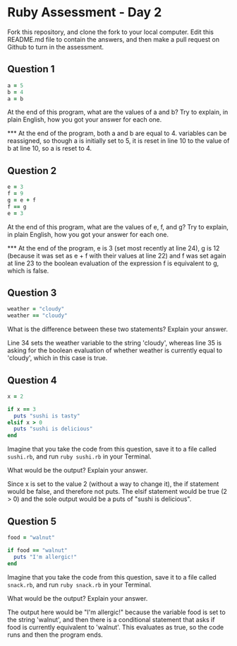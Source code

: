 # Ruby Assessment - Day 2

Fork this repository, and clone the fork to your local computer. Edit this README.md file to contain the answers, and then make a pull request on Github to turn in the assessment.

## Question 1

```ruby
a = 5
b = 4
a = b
```

At the end of this program, what are the values of a and b? Try to explain, in plain English, how you got your answer for each one.

*** At the end of the program, both a and b are equal to 4. variables can be reassigned, so though a is initially set to 5, it is reset in line 10 to the value of b at line 10, so a is reset to 4.

## Question 2

```ruby
e = 3
f = 9
g = e + f
f == g
e = 3
```

At the end of this program, what are the values of e, f, and g? Try to explain, in plain English, how you got your answer for each one.

*** At the end of the program, e is 3 (set most recently at line 24), g is 12 (because it was set as e + f with their values at line 22) and f was set again at line 23 to the boolean evaluation of the expression f is equivalent to g, which is false.

## Question 3

```ruby
weather = "cloudy"
weather == "cloudy"
```

What is the difference between these two statements? Explain your answer.

Line 34 sets the weather variable to the string 'cloudy', whereas line 35 is asking for the boolean evaluation of whether weather is currently equal to 'cloudy', which in this case is true.

## Question 4

```ruby
x = 2

if x == 3
  puts "sushi is tasty"
elsif x > 0
  puts "sushi is delicious"
end
```

Imagine that you take the code from this question, save it to a file called `sushi.rb`, and run `ruby sushi.rb` in your Terminal.

What would be the output? Explain your answer.

Since x is set to the value 2 (without a way to change it), the if statement would be false, and therefore not puts. The elsif statement would be true (2 > 0) and the sole output would be a puts of "sushi is delicious".

## Question 5

```ruby
food = "walnut"

if food == "walnut"
  puts "I'm allergic!"
end
```

Imagine that you take the code from this question, save it to a file called `snack.rb`, and run `ruby snack.rb` in your Terminal.

What would be the output? Explain your answer.

The output here would be "I'm allergic!" because the variable food is set to the string 'walnut', and then there is a conditional statement that asks if food is currently equivalent to 'walnut'. This evaluates as true, so the code runs and then the program ends.
